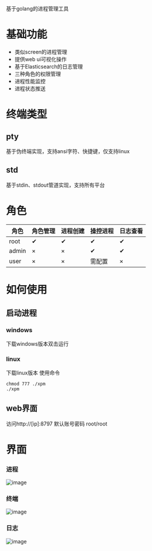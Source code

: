 基于golang的进程管理工具

# 基础功能
- 类似screen的进程管理
- 提供web ui可视化操作
- 基于Elasticsearch的日志管理
- 三种角色的权限管理
- 进程性能监控
- 进程状态推送

# 终端类型
## pty 
基于伪终端实现，支持ansi字符、快捷键，仅支持linux
## std
基于stdin、stdout管道实现，支持所有平台

# 角色

| 角色  | 角色管理 | 进程创建 | 操控进程 | 日志查看 |
| ----- | -------- | -------- | -------- | ---- |
| root  | ✔        | ✔        | ✔        | ✔    |
| admin | ×        | ×        | ✔        | ✔    |
| user  | ×        | ×        | 需配置   | ×    |


# 如何使用
## 启动进程
### windows
下载windows版本双击运行
### linux
下载linux版本
使用命令
```
chmod 777 ./xpm
./xpm
```
## web界面
访问http://[ip]:8797
默认账号密码 root/root

# 界面
### 进程
![image](https://github.com/lzh-1625/x_process_manager/assets/59822923/50f31b99-41d4-4d8c-88fe-20c978385155)

### 终端
![image](https://github.com/lzh-1625/x_process_manager/assets/59822923/63eb6bec-353f-4d12-a1d9-95d89fccdac3)

### 日志
![image](https://github.com/lzh-1625/x_process_manager/assets/59822923/6af8e228-7709-45c5-aba8-4b61dc825026)

